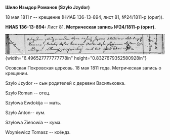**Шило Изыдор Романов (Szyło Jzydor)**

18 мая 1811 г -- крещение (НИАБ 136-13-894, лист 81, №24/1811-р (ориг)).

**НИАБ 136-13-894:** Лист 81. **Метрическая запись №24/1811-р (ориг).**

![](./media/497b87171406e5fe3291340e5fbbb9e34e94876c.png){width="6.496527777777778in"
height="0.8327679352580928in"}

Осовская Покровская церковь. 18 мая 1811 года. Метрическая запись о
крещении.

Szyło Jzydor -- сын родителей с деревни Васильковка.

Szyło Roman -- отец.

Szyłowa Ewdokija -- мать.

Szyło Anton-- кум.

Szyłowa Zienowia -- кума.

Woyniewicz Tomasz -- ксёндз.
